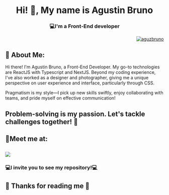 <h1 align="center">Hi! 👋, My name is Agustin Bruno</h1>
<h3 align="center">💻I'm a Front-End developer </h3>
<p align="right"> <a href="https://www.linkedin.com/in/aguzbruno/" target="blank"><img src="https://img.shields.io/twitter/follow/aguzbruno?logo=linkedin&style=for-the-badge" alt="aguzbruno" /></a></p>

## 👨 About Me:

Hi there! I'm Agustin Bruno, a Front-End Developer. My go-to technologies are ReactJS with Typescript and NextJS. Beyond my coding experience, I've also worked as a designer and photographer, giving me a unique perspective on user experience and interface, particularly through CSS.

Pragmatism is my style—I pick up new skills swiftly, enjoy collaborating with teams, and pride myself on effective communication!

Problem-solving is my passion. Let's tackle challenges together! 🤗
---------------------------------------------------
## 🔗Meet me at: 
<a href="https://www.linkedin.com/in/aguzbruno"><img src="https://img.icons8.com/bubbles/100/000000/linkedin.png"/></a>
------------------------------------------------------
 <h3>💻I invite you to see my repository!💻</h3>
 <h2>🤗 Thanks for reading me 🤗</h2>
